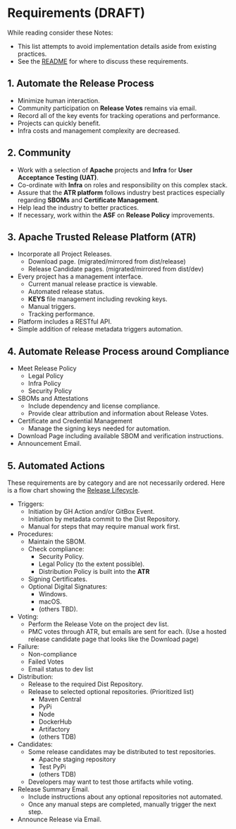 # Requirements (DRAFT)

While reading consider these Notes:

- This list attempts to avoid implementation details aside from existing practices.
- See the [README](../README.md) for where to discuss these requirements.

## 1. Automate the Release Process

   - Minimize human interaction.
   - Community participation on **Release Votes** remains via email.
   - Record all of the key events for tracking operations and performance.
   - Projects can quickly benefit.
   - Infra costs and management complexity are decreased.

## 2. Community

   - Work with a selection of **Apache** projects and **Infra** for **User Acceptance Testing (UAT)**.
   - Co-ordinate with **Infra** on roles and responsibility on this complex stack.
   - Assure that the **ATR platform** follows industry best practices especially regarding **SBOMs** and **Certificate Management**.
   - Help lead the industry to better practices.
   - If necessary, work within the **ASF** on **Release Policy** improvements. 

## 3. Apache Trusted Release Platform (ATR)

   - Incorporate all Project Releases.
     - Download page. (migrated/mirrored from dist/release)
     - Release Candidate pages. (migrated/mirrored from dist/dev)
   - Every project has a management interface.
     - Current manual release practice is viewable.
     - Automated release status.
     - **KEYS** file management including revoking keys.
     - Manual triggers.
     - Tracking performance.
   - Platform includes a RESTful API.
   - Simple addition of release metadata triggers automation.

## 4. Automate Release Process around Compliance

   - Meet Release Policy
     - Legal Policy
     - Infra Policy
     - Security Policy
   - SBOMs and Attestations
     - Include dependency and license compliance.
     - Provide clear attribution and information about Release Votes.
   - Certificate and Credential Management
     - Manage the signing keys needed for automation.
   - Download Page including available SBOM and verification instructions.
   - Announcement Email.

## 5. Automated Actions

   These requirements are by category and are not necessarily ordered. Here is a flow chart showing the
   [Release Lifecycle](lifecycle.md).

   - Triggers:
     - Initiation by GH Action and/or GitBox Event.
     - Initiation by metadata commit to the Dist Repository.
     - Manual for steps that may require manual work first.
   - Procedures:
     - Maintain the SBOM.
     - Check compliance:
       - Security Policy.
       - Legal Policy (to the extent possible).
       - Distribution Policy is built into the **ATR**
     - Signing Certificates.
     - Optional Digital Signatures:
       - Windows.
       - macOS.
       - (others TBD).
   - Voting:
     - Perform the Release Vote on the project dev list.
     - PMC votes through ATR, but emails are sent for each.
       (Use a hosted release candidate page that looks like the Download page)
   - Failure:
     - Non-compliance
     - Failed Votes
     - Email status to dev list
   - Distribution:
     - Release to the required Dist Repository.
     - Release to selected optional repositories. (Prioritized list)
       - Maven Central
       - PyPi
       - Node
       - DockerHub
       - Artifactory
       - (others TDB)
   - Candidates:
     - Some release candidates may be distributed to test repositories.
       - Apache staging repository
       - Test PyPi
       - (others TDB)
     - Developers may want to test those artifacts while voting.
   - Release Summary Email.
     - Include instructions about any optional repositories not automated.
     - Once any manual steps are completed, manually trigger the next step.
   - Announce Release via Email.
